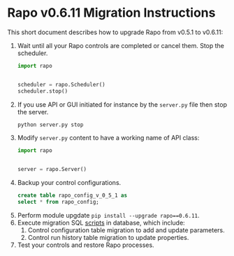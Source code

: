# Rapo v0.6.11 Migration Instructions
This short document describes how to upgrade Rapo from v0.5.1 to v0.6.11:

1. Wait until all your Rapo controls are completed or cancel them. Stop the scheduler.
    ```python
    import rapo


    scheduler = rapo.Scheduler()
    scheduler.stop()
    ```
1. If you use API or GUI initiated for instance by the `server.py` file then stop the server.
    ```bash
    python server.py stop
    ```
1. Modify `server.py` content to have a working name of API class:
    ```python
    import rapo


    server = rapo.Server()
    ```
1. Backup your control configurations.
    ```sql
    create table rapo_config_v_0_5_1 as
    select * from rapo_config;
    ```
1. Perform module upgdate `pip install --upgrade rapo==0.6.11`.
1. Execute migration SQL [scripts](upgrade.sql) in database, which include:
    1. Control configuration table migration to add and update parameters.
    1. Control run history table migration to update properties.
1. Test your controls and restore Rapo processes.
